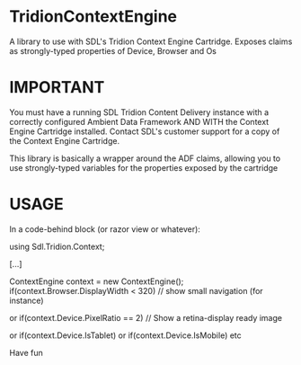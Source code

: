 TridionContextEngine
====================

A library to use with SDL's Tridion Context Engine Cartridge. Exposes claims as strongly-typed properties of Device, Browser and Os

IMPORTANT
=========

You must have a running SDL Tridion Content Delivery instance with a correctly configured Ambient Data Framework AND WITH the Context Engine Cartridge installed.
Contact SDL's customer support for a copy of the Context Engine Cartridge.

This library is basically a wrapper around the ADF claims, allowing you to use strongly-typed variables for the properties exposed by the cartridge

USAGE
=====

In a code-behind block (or razor view or whatever):

using Sdl.Tridion.Context;

[...]

ContextEngine context = new ContextEngine();
if(context.Browser.DisplayWidth < 320)
   // show small navigation (for instance)

or 
if(context.Device.PixelRatio == 2)
  // Show a retina-display ready image
  
  
or
if(context.Device.IsTablet)
or
if(context.Device.IsMobile)
etc

Have fun
